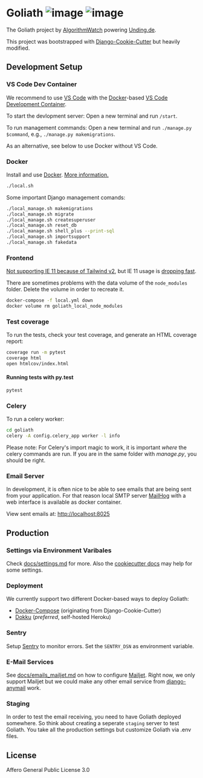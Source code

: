 # Goliath ![image](https://img.shields.io/badge/built%20with-Cookiecutter%20Django-ff69b4.svg) ![image](https://img.shields.io/badge/code%20style-black-000000.svg)

The Goliath project by [AlgorithmWatch](https://algorithmwatch.org/) powering [Unding.de](//unding.de).

This project was bootstrapped with [Django-Cookie-Cutter](https://github.com/pydanny/cookiecutter-django) but heavily modified.

## Development Setup

### VS Code Dev Container

We recommend to use [VS Code](https://code.visualstudio.com/) with the [Docker](https://docs.docker.com/get-docker/)-based [VS Code Development Container](https://code.visualstudio.com/docs/remote/containers).

To start the devlopment server: Open a new terminal and run `/start`.

To run management commands: Open a new terminal and run `./manage.py $command`, e.g., `./manage.py makemigrations`.

As an alternative, see below to use Docker without VS Code.

### Docker

Install and use [Docker](https://docs.docker.com/get-docker/). [More information.](https://cookiecutter-django.readthedocs.io/en/latest/developing-locally-docker.html)

```bash
./local.sh
```

Some important Django management comands:

```bash
./local_manage.sh makemigrations
./local_manage.sh migrate
./local_manage.sh createsuperuser
./local_manage.sh reset_db
./local_manage.sh shell_plus --print-sql
./local_manage.sh importsupport
./local_manage.sh fakedata
```

### Frontend

[Not supporting IE 11 because of Tailwind v2](https://tailwindcss.com/docs/browser-support), but IE 11 usage is [dropping fast](https://gs.statcounter.com/browser-market-share/desktop/germany/#monthly-201812-202012).

There are sometimes problems with the data volume of the `node_modules` folder.
Delete the volume in order to recreate it.

```bash
docker-compose -f local.yml down
docker volume rm goliath_local_node_modules
```

### Test coverage

To run the tests, check your test coverage, and generate an HTML
coverage report:

```bash
coverage run -m pytest
coverage html
open htmlcov/index.html
```

#### Running tests with py.test

```bash
pytest
```

### Celery

To run a celery worker:

```bash
cd goliath
celery -A config.celery_app worker -l info
```

Please note: For Celery's import magic to work, it is important _where_
the celery commands are run. If you are in the same folder with
_manage.py_, you should be right.

### Email Server

In development, it is often nice to be able to see emails that are being
sent from your application. For that reason local SMTP server
[MailHog](https://github.com/mailhog/MailHog) with a web interface is
available as docker container.

View sent emails at: <http://localhost:8025>

## Production

### Settings via Environment Varibales

Check [docs/settings.md](./docs/settings.md) for more.
Also the [cookiecutter docs](<(http://cookiecutter-django.readthedocs.io/en/latest/settings.html)>) may help for some settings.

### Deployment

We currently support two different Docker-based ways to deploy Goliath:

- [Docker-Compose](./docs/deployment_docker_compose.md) (originating from Django-Cookie-Cutter)
- [Dokku](./docs/deployment_dokku.md) (_preferred_, self-hosted Heroku)

### Sentry

Setup [Sentry](https://sentry.io) to monitor errors.
Set the `SENTRY_DSN` as environment variable.

### E-Mail Services

See [docs/emails_mailjet.md](./docs/emails_mailjet.md) on how to configure [Mailjet](https://www.mailjet.com/).
Right now, we only support Mailjet but we could make any other email service from [django-anymail](https://github.com/anymail/django-anymail) work.

### Staging

In order to test the email receiving, you need to have Goliath deployed somewhere.
So think about creating a seperate `staging` server to test Goliath.
You take all the production settings but customize Goliath via .env files.

## License

Affero General Public License 3.0
